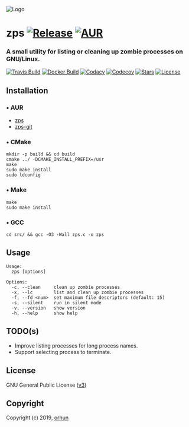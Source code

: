 ![Logo](https://user-images.githubusercontent.com/24392180/66733887-b52b4780-ee69-11e9-86ee-ab04caf98287.png)

# zps [![Release](https://img.shields.io/github/release/orhun/zps.svg?style=flat-square)](https://github.com/orhun/zps/releases) [![AUR](https://img.shields.io/aur/version/zps.svg?style=flat-square)](https://aur.archlinux.org/packages/zps/)

### A small utility for listing or cleaning up zombie processes on GNU/Linux.
[![Travis Build](https://img.shields.io/travis/orhun/zps.svg?style=flat-square)](https://travis-ci.org/orhun/zps)
[![Docker Build](https://img.shields.io/docker/cloud/build/orhunp/zps.svg?style=flat-square)](https://hub.docker.com/r/orhunp/zps/builds)
[![Codacy](https://img.shields.io/codacy/grade/3d40a551806b4c788befba6d2920675b.svg?style=flat-square)](https://www.codacy.com/manual/orhun/zps?utm_source=github.com&amp;utm_medium=referral&amp;utm_content=orhun/zps&amp;utm_campaign=Badge_Grade)
[![Codecov](https://img.shields.io/codecov/c/github/orhun/zps?style=flat-square)](https://codecov.io/gh/orhun/zps)
[![Stars](https://img.shields.io/github/stars/orhun/zps.svg?style=flat-square)](https://github.com/orhun/zps/stargazers) [![License](https://img.shields.io/github/license/orhun/zps.svg?color=blue&style=flat-square)](./LICENSE)

## Installation

### • AUR
* [zps](https://aur.archlinux.org/packages/zps/)
* [zps-git](https://aur.archlinux.org/packages/zps-git/)

### • CMake

```
mkdir -p build && cd build
cmake ../ -DCMAKE_INSTALL_PREFIX=/usr
make
sudo make install
sudo ldconfig
```

### • Make

```
make
sudo make install
```

### • GCC

```
cd src/ && gcc -O3 -Wall zps.c -o zps
```

## Usage

```
Usage:
  zps [options]

Options:
  -c, --clean     clean up zombie processes
  -x, --lc        list and clean up zombie processes
  -f, --fd <num>  set maximum file descriptors (default: 15)
  -s, --silent    run in silent mode
  -v, --version   show version
  -h, --help      show help
```

## TODO(s)

* Improve listing processes for long process names.
* Support selecting process to terminate.

## License

GNU General Public License ([v3](https://www.gnu.org/licenses/gpl.txt))

## Copyright

Copyright (c) 2019, [orhun](https://www.github.com/orhun)
